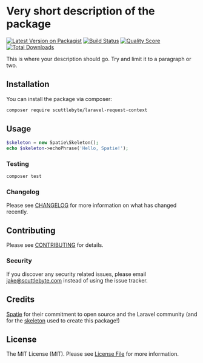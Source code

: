 # Very short description of the package

[![Latest Version on Packagist](https://img.shields.io/packagist/v/scuttlebyte/laravel-request-context.svg?style=flat-square)](https://packagist.org/packages/scuttlebyte/laravel-request-context)
[![Build Status](https://img.shields.io/travis/scuttlebyte/laravel-request-context/master.svg?style=flat-square)](https://travis-ci.org/scuttlebyte/laravel-request-context)
[![Quality Score](https://img.shields.io/scrutinizer/g/scuttlebyte/laravel-request-context.svg?style=flat-square)](https://scrutinizer-ci.com/g/scuttlebyte/laravel-request-context)
[![Total Downloads](https://img.shields.io/packagist/dt/scuttlebyte/laravel-request-context.svg?style=flat-square)](https://packagist.org/packages/scuttlebyte/laravel-request-context)

This is where your description should go. Try and limit it to a paragraph or two.

## Installation

You can install the package via composer:

```bash
composer require scuttlebyte/laravel-request-context
```

## Usage

``` php
$skeleton = new Spatie\Skeleton();
echo $skeleton->echoPhrase('Hello, Spatie!');
```

### Testing

``` bash
composer test
```

### Changelog

Please see [CHANGELOG](CHANGELOG.md) for more information on what has changed recently.

## Contributing

Please see [CONTRIBUTING](CONTRIBUTING.md) for details.

### Security

If you discover any security related issues, please email jake@scuttlebyte.com instead of using the issue tracker.

## Credits

[Spatie](https://spatie.be/) for their commitment to open source and the Laravel community (and for the [skeleton](https://github.com/spatie/skeleton-php) used to create this package!)

## License

The MIT License (MIT). Please see [License File](LICENSE.md) for more information.
